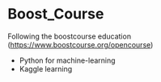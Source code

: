 # Boost_Course

Following the boostcourse education (https://www.boostcourse.org/opencourse)

- Python for machine-learning
- Kaggle learning
